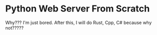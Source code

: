 # Python Web Server From Scratch
Why???
I'm just bored.
After this, I will do Rust, Cpp, C# because why not?????